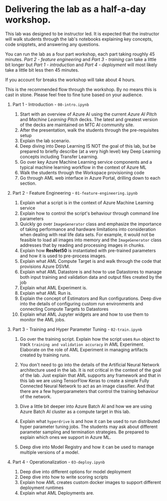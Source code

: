 # Delivering the lab as a half-a-day workshop.

This lab was designed to be instructor led. It is expected that the instructor will walk students through the lab's notebooks 
explaining key concepts, code snipptets, and answering any questions.

You can run the lab as a four part workshop, each part taking roughly 45 minutes. *Part 2 - feature engineering* and *Part 3 - training* can take a little bit longer but *Part 1 - introduction*  and *Part 4 -  deployment* will most likely take a little bit less then 45 minutes. 

If you account for breaks the workshop will take about 4 hours.


This is the recommended flow through the workshop. By no means this is cast in stone. Please feel free to fine tune based on your audience. 




1. Part 1 - Introduction - `00-intro.ipynb`

   1. Start with an overview of Azure AI using the current *Azure AI Pitch* and *Machine Learning Pitch* decks. The latest and greatest version of the decks are maintained on MTC AI community site. 
   2. After the presentation, walk the students through the pre-requisites setup  
   3. Explain the lab scenario.
   4. Deep diving into Deep Learning IS NOT the goal of this lab, but be prepared to briefly describe (at a very high level) key Deep Learning concepts including Transfer Learning. 
   5. Go over key Azure Machine Learning service components and a typical machine learning workflow in the context of Azure ML
   6. Walk the students through the Workspace provisioning code 
   7. Go through AML web interface in Azure Portal, drilling down to each section.
   
2. Part 2 - Feature Engineering - `01-feature-engineering.ipynb`
   1. Explain what a script is in the context of Azure Machine Learning service
   2. Explain how to control the script's behaviour through command line parameters
   3. Quickly go over `ImageGenerator` class and emphasize the importance of taking performance and hardware limitations into consideration when dealing with real life data sets. For example, it would not be feasible to load all images into memory and the `ImageGenerator` class addresses that by reading and processing images in chunks.
   4. Explain how **ResNet50** is instantiated with pre-trained parameters and how it is used to pre-process images.
   5. Explain what AML Compute Target is and walk through the code that provisions Azure DSVM.
   6. Explain what AML Datastore is and how to use Datastores to manage both input training and validation data and output files created by the job
   7. Explain what AML Experiment is.
   8. Explain what AML Run is.
   9. Explain the concept of Estimators and Run configurations. Deep dive into the details of configuring custom run environments and connecting Compute Targets to Datastores
   10. Explain what AML Jupyter widgets are and how to use them to monitor the AML jobs.
 
3. Part 3 - Training and Hyper Parameter Tuning - `02-train.ipynb`
   1. Go over the training script. Explain how the script uses `Run` object to track `training and validation accuracy` in AML Experiment. Elaborate on the role of AML Experiment in managing artifacts created by training runs.
   2. You don't need to go into the details of the Artificial Neural Network architecture used in the lab. It is not critical in the context of the goal of the lab. Just explain that AML supports any framework and that in this lab we are using TensorFlow Keras to create a simple Fully Connected Neural Network to act as an image classifier. And that there are a few hyperparameters that control the training behaviour of the network.
   
   3. Dive a little bit deeper into Azure Batch AI and how we are using Azure Batch AI cluster as a compute target in this lab.
   4. Explain what `hyperdrive` is and how it can be used to run distributed hyper parameter tuning jobs. The students may ask about different parameter sampling and termination strategies. Be prepared to explain which ones we support in Azure ML.
   5. Deep dive into Model Registry and how it can be used to manage multiple versions of a model.
   
4. Part 4 - Operationalization - `03-deploy.ipynb`
   1. Deep dive into different options for model deployment
   2. Deep dive into how to write scoring scripts
   3. Explain how AML creates custom docker images to support different deployment runtimes
   4. Explain what AML Deployments are.
   
  

